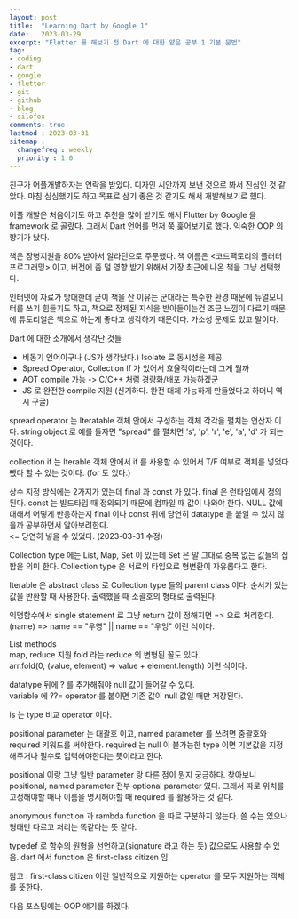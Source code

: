 ```yaml
---
layout: post
title:  "Learning Dart by Google 1"
date:   2023-03-29
excerpt: "Flutter 를 해보기 전 Dart 에 대한 얕은 공부 1 기본 문법"
tag:
- coding
- dart
- google
- flutter
- git
- github
- blog
- silofox
comments: true
lastmod : 2023-03-31
sitemap : 
  changefreq : weekly
  priority : 1.0
---
```


친구가 어플개발하자는 연락을 받았다. 디자인 시안까지 보낸 것으로 봐서 진심인 것 같았다. 마침 심심했기도 하고 목표로 삼기 좋은 것 같기도 해서 개발해보기로 했다.<br>

어플 개발은 처음이기도 하고 추천을 많이 받기도 해서 Flutter by Google 을 framework 로 골랐다. 그래서 Dart 언어를 먼저 쭉 훑어보기로 했다. 익숙한 OOP 의 향기가 났다.<br>

책은 장병지원을 80% 받아서 알라딘으로 주문했다. 책 이름은 <코드팩토리의 플러터 프로그래밍> 이고, 버전에 좀 덜 영향 받기 위해서 가장 최근에 나온 책을 그냥 선택했다.<br>

인터넷에 자료가 방대한데 굳이 책을 산 이유는 군대라는 특수한 환경 때문에 듀얼모니터를 쓰기 힘들기도 하고, 책으로 정제된 지식을 받아들이는건 조금 느낌이 다르기 때문에 튜토리얼은 책으로 하는게 좋다고 생각하기 때문이다. 가소성 문제도 있고 말이다.<br>

Dart 에 대한 소개에서 생각난 것들
- 비동기 언어이구나 (JS가 생각났다.) Isolate 로 동시성을 제공.
- Spread Operator, Collection If 가 있어서 효율적이라는데 그게 뭘까
- AOT compile 가능 -> C/C++ 처럼 경량화/배포 가능하겠군
- JS 로 완전한 compile 지원 (신기하다. 완전 대체 가능하게 만들었다고 하더니 역시 구글)

spread operator 는 Iteratable 객체 안에서 구성하는 객체 각각을 펼치는 연산자 이다.
string object 로 예를 들자면 "spread" 를 펼치면 
's', 'p', 'r', 'e', 'a', 'd' 가 되는 것이다.<br>

collection if 는 Iterable 객체 안에서 if 를 사용할 수 있어서 T/F 여부로 객체를 넣었다 뺐다 할 수 있는 것이다. (for 도 있다.)<br>

상수 지정 방식에는 2가지가 있는데 final 과 const 가 있다.
final 은 런타임에서 정의된다. const 는 빌드타임 때 정의되기 때문에 컴파일 때 값이 나와야 한다.
NULL 값에 대해서 어떻게 반응하는지 final 이나 const 뒤에 당연히 datatype 을 붙일 수 있지 않을까 공부하면서 알아보려한다.<br> <= 당연히 넣을 수 있었다. (2023-03-31 수정)<br>

Collection type 에는 List, Map, Set 이 있는데 Set 은 말 그대로 중복 없는 값들의 집합을 의미 한다.
Collection type 은 서로의 타입으로 형변환이 자유롭다고 한다.<br>

Iterable 은 abstract class 로 Collection type 들의 parent class 이다. 순서가 있는 값을 반환할 때 사용한다. 출력했을 때 소괄호의 형태로 출력된다.<br>

익명함수에서 single statement 로 그냥 return 값이 정해지면 => 으로 처리한다.<br>
(name) => name == "우영" || name == "우엉"
이런 식이다.<br>

List methods<br>
map, reduce 지원 fold 라는 reduce 의 변형된 꼴도 있다.<br>
arr.fold<int>(0, (value, element) => value + element.length)
이런 식이다.<br>

datatype 뒤에 ? 를 추가해줘야 null 값이 들어갈 수 있다.<br>
variable 에 ??= operator 를 붙이면 기존 값이 null 값일 때만 저장된다.<br>

is 는 type 비교 operator 이다.

positional parameter 는 대괄호 이고, named parameter 를 쓰려면 중괄호와 required 키워드를 써야한다.
required 는 null 이 불가능한 type 이면 기본값을 지정해주거나 필수로 입력해야한다는 뜻이라고 한다.<br>

positional 이랑 그냥 일반 parameter 랑 다른 점이 뭔지 궁금하다. 찾아보니 positional, named parameter 전부 optional parameter 였다. 그래서 따로 위치를 고정해야할 때나 이름을 명시해야할 때 required 를 활용하는 것 같다.<br>

anonymous function 과 rambda function 을 따로 구분하지 않는다. 쓸 수는 있으나 형태만 다르고 처리는 똑같다는 뜻 같다.<br>

typedef 로 함수의 원형을 선언하고(signature 라고 하는 듯) 값으로도 사용할 수 있음. dart 에서 function 은 first-class citizen 임.<br>

참고 : first-class citizen 이란 일반적으로 지원하는 operator 를 모두 지원하는 객체를 뜻한다.<br>

다음 포스팅에는 OOP 얘기를 하겠다.